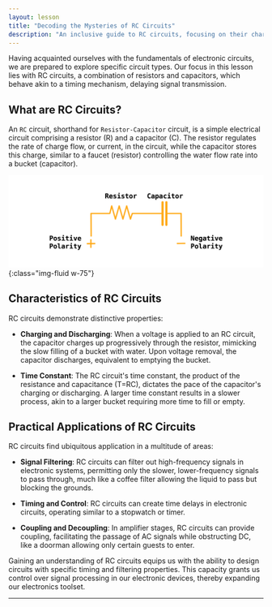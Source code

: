 ```yaml
---
layout: lesson
title: "Decoding the Mysteries of RC Circuits"
description: "An inclusive guide to RC circuits, focusing on their characteristics, functionalities, and deployment in real-world scenarios."
---
```


Having acquainted ourselves with the fundamentals of electronic circuits, we are prepared to explore specific circuit types. Our focus in this lesson lies with RC circuits, a combination of resistors and capacitors, which behave akin to a timing mechanism, delaying signal transmission.

## What are RC Circuits?

An `RC` circuit, shorthand for `Resistor-Capacitor` circuit, is a simple electrical circuit comprising a resistor (R) and a capacitor (C). The resistor regulates the rate of charge flow, or current, in the circuit, while the capacitor stores this charge, similar to a faucet (resistor) controlling the water flow rate into a bucket (capacitor).

![RC Circuit](assets/rc.png){:class="img-fluid w-75"}

## Characteristics of RC Circuits

RC circuits demonstrate distinctive properties:

- **Charging and Discharging**: When a voltage is applied to an RC circuit, the capacitor charges up progressively through the resistor, mimicking the slow filling of a bucket with water. Upon voltage removal, the capacitor discharges, equivalent to emptying the bucket.

- **Time Constant**: The RC circuit's time constant, the product of the resistance and capacitance (T=RC), dictates the pace of the capacitor's charging or discharging. A larger time constant results in a slower process, akin to a larger bucket requiring more time to fill or empty.

## Practical Applications of RC Circuits

RC circuits find ubiquitous application in a multitude of areas:

- **Signal Filtering**: RC circuits can filter out high-frequency signals in electronic systems, permitting only the slower, lower-frequency signals to pass through, much like a coffee filter allowing the liquid to pass but blocking the grounds.

- **Timing and Control**: RC circuits can create time delays in electronic circuits, operating similar to a stopwatch or timer.

- **Coupling and Decoupling**: In amplifier stages, RC circuits can provide coupling, facilitating the passage of AC signals while obstructing DC, like a doorman allowing only certain guests to enter.

Gaining an understanding of RC circuits equips us with the ability to design circuits with specific timing and filtering properties. This capacity grants us control over signal processing in our electronic devices, thereby expanding our electronics toolset.

---
